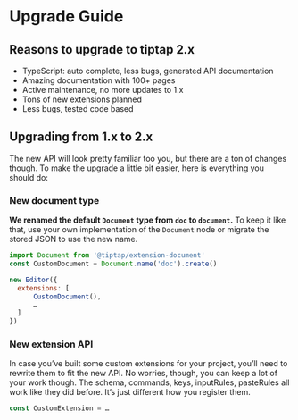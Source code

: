 # Upgrade Guide

## Reasons to upgrade to tiptap 2.x

* TypeScript: auto complete, less bugs, generated API documentation
* Amazing documentation with 100+ pages
* Active maintenance, no more updates to 1.x
* Tons of new extensions planned
* Less bugs, tested code based

## Upgrading from 1.x to 2.x
The new API will look pretty familiar too you, but there are a ton of changes though. To make the upgrade a little bit easier, here is everything you should do:

### New document type
**We renamed the default `Document` type from `doc` to `document`.** To keep it like that, use your own implementation of the `Document` node or migrate the stored JSON to use the new name.

```js
import Document from '@tiptap/extension-document'
const CustomDocument = Document.name('doc').create()

new Editor({
  extensions: [
      CustomDocument(),
      …
  ]
})
```

### New extension API

In case you’ve built some custom extensions for your project, you’ll need to rewrite them to fit the new API. No worries, though, you can keep a lot of your work though. The schema, commands, keys, inputRules, pasteRules all work like they did before. It’s just different how you register them.

```js
const CustomExtension = …
```